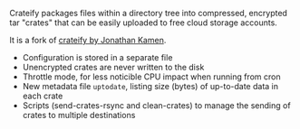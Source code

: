 Crateify packages files within a directory tree into compressed,
encrypted tar "crates" that can be easily uploaded to free cloud
storage accounts.

It is a fork of [crateify by Jonathan
Kamen](http://stuff.mit.edu/~jik/software/crateify.pl.txt).

* Configuration is stored in a separate file
* Unencrypted crates are never written to the disk
* Throttle mode, for less noticible CPU impact when running from cron
* New metadata file `uptodate`, listing size (bytes) of up-to-date data
  in each crate
* Scripts (send-crates-rsync and clean-crates) to manage the sending
  of crates to multiple destinations
